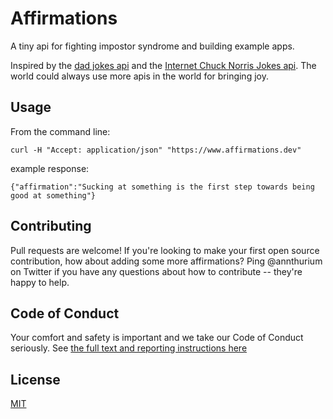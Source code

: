 # Affirmations

A tiny api for fighting impostor syndrome and building example apps.

Inspired by the [dad jokes api](https://icanhazdadjoke.com) and the [Internet Chuck Norris Jokes api](http://www.icndb.com/api/). The world could always use more apis in the world for bringing joy.

## Usage

From the command line:
```
curl -H "Accept: application/json" "https://www.affirmations.dev"
```
example response:
```
{"affirmation":"Sucking at something is the first step towards being good at something"}
```


## Contributing

Pull requests are welcome! If you're looking to make your first open source contribution, how about adding some more affirmations? Ping @annthurium on Twitter if you have any questions about how to contribute -- they're happy to help.

## Code of Conduct
Your comfort and safety is important and we take our Code of Conduct seriously. See [the full text and reporting instructions here](https://github.com/annthurium/affirmations/blob/master/)

## License
[MIT](https://choosealicense.com/licenses/mit/)
